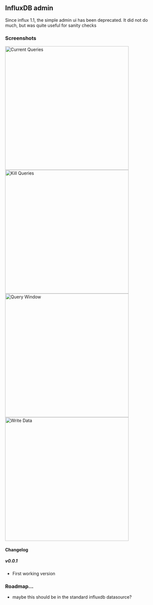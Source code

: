 ## InfluxDB admin

Since influx 1.1, the simple admin ui has been deprecated.  It did not do much, but was quite useful
for sanity checks


### Screenshots

<img title="Current Queries" src="https://raw.githubusercontent.com/NatelEnergy/grafana-influx-admin/master/src/img/screenshot-current.png" width="400" />
<img title="Kill Queries" src="https://raw.githubusercontent.com/NatelEnergy/grafana-influx-admin/master/src/img/screenshot-kill.png" width="400" />
<img title="Query Window" src="https://raw.githubusercontent.com/NatelEnergy/grafana-influx-admin/master/src/img/screenshot-query.png" width="400" />
<img title="Write Data" src="https://raw.githubusercontent.com/NatelEnergy/grafana-influx-admin/master/src/img/screenshot-write.png" width="400" />


#### Changelog

##### v0.0.1

- First working version



### Roadmap... 
 - maybe this should be in the standard influxdb datasource?


